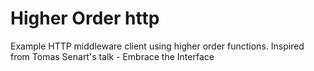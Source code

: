 Higher Order http
======

Example HTTP middleware client using higher order functions. Inspired from Tomas Senart's talk - Embrace the Interface
